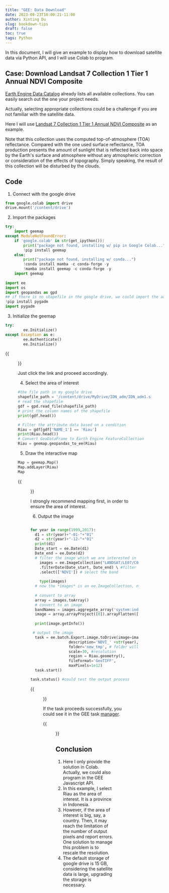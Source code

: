 ```yaml
---
title: "GEE: Data Download"
date: 2023-08-23T10:00:21-11:00
author: Xinting Du
slug: bookdown-tips
draft: false
toc: true
tags: Python
---
```


In this document, I will give an example to display how to download satellite data via Python API, and I will use Colab to program.

## Case: Download Landsat 7 Collection 1 Tier 1 Annual NDVI Composite

[Earth Engine Data Catalog](https://developers.google.com/earth-engine/datasets/catalog) already lists all available collections. You can easily search out the one your project needs. 

Actually, selecting appropriate collections could be a challenge if you are not familiar with the satellite data. 

Here I will use [Landsat 7 Collection 1 Tier 1 Annual NDVI Composite](https://developers.google.com/earth-engine/datasets/catalog/LANDSAT_LE07_C01_T1_ANNUAL_NDVI#bands) as an example.

Note that this collection uses the computed top-of-atmosphere (TOA) reflectance. Compared with the one used surface reflectance, TOA production presents the amount of sunlight that is reflected back into space by the Earth's surface and atmosphere without any atmospheric correction or consideration of the effects of topography. Simply speaking, the result of this collection will be disturbed by the clouds.

## Code

1. Connect with the google drive

```python
from google.colab import drive
drive.mount('/content/drive')
```
2. Import the packages

```python
try:
    import geemap
except ModuleNotFoundError:
    if 'google.colab' in str(get_ipython()):
        print("package not found, installing w/ pip in Google Colab...")
        !pip install geemap
    else:
        print("package not found, installing w/ conda...")
        !conda install mamba -c conda-forge -y
        !mamba install geemap -c conda-forge -y
    import geemap
    
import ee
import os
import geopandas as gpd
## if there is no shapefile in the google drive, we could import the administrative unit shapefile from package pygadm
!pip install pygadm 
import pygadm
``` 

3. Initialize the geemap

```python
try:
        ee.Initialize()
except Exception as e:
        ee.Authenticate()
        ee.Initialize()
```

{{<figure src="/media/en_blog/2023-08-23-GEE-2/pic1.png" caption="Authenticate" width="900">}}

Just click the link and proceed accordingly.

4. Select the area of interest

```python
#the file path in my google drive
shapefile_path = '/content/drive/MyDrive/IDN_adm/IDN_adm1.shp'  
# read the shapefile
gdf = gpd.read_file(shapefile_path) 
# print the column names of the shapefile
print(gdf.head()) 

# Filter the attribute data based on a condition
Riau = gdf[gdf['NAME_1'] == 'Riau']
print(Riau.head())
# Convert GeoDataFrame to Earth Engine FeatureCollection
Riau = geemap.geopandas_to_ee(Riau)
```

5. Draw the interactive map

```python
Map = geemap.Map()
Map.addLayer(Riau)
Map
```

{{<figure src="/media/en_blog/2023-08-23-GEE-2/pic2.png" caption="Map" width="900">}}

I strongly recommend mapping first, in order to ensure the area of interest. 

6. Output the image

```python

for year in range(1999,2017):
  d1 = str(year)+"-01-"+"01"
  d2 = str(year)+"-12-"+"01"
  print(d1)
  Date_start = ee.Date(d1)
  Date_end = ee.Date(d2)
  # filter the image which we are interested in
    images = ee.ImageCollection("LANDSAT/LE07/C01/T1_ANNUAL_NDVI") \ # import the ImageCollections
    .filterDate(Date_start, Date_end) \ #filter the date
    .select(['NDVI']) # select the band
  
    type(images)
  # now the *images* is an ee.ImageCollection, needs to be converted into ee.image
  
  # convert to array
  array = images.toArray()
  # convert to an image
  bandNames = images.aggregate_array('system:index')
  image = array.arrayProject([0]).arrayFlatten([bandNames])
  
  print(image.getInfo())

 # output the image
  task = ee.batch.Export.image.toDrive(image=image,
                 description='NDVI_' +str(year), # image name
                 folder='new_tmp', # folder will be automatically constructed in google drive
                 scale=30, #resolution
                 region = Riau.geometry(),
                 fileFormat='GeoTIFF',
                 maxPixels=1e12)
  task.start()
```

```python
task.status() #could test the output process
```

{{<figure src="/media/en_blog/2023-08-23-GEE-2/pic3.png" caption="Map" width="900">}}

If the task proceeds successfully, you could see it in the GEE task [manager](https://code.earthengine.google.com/tasks).

{{<figure src="/media/en_blog/2023-08-23-GEE-2/pic4.png" caption="Map" width="900">}}


## Conclusion

1. Here I only provide the solution in Colab. Actually, we could also program in the GEE Javascript API.
2. In this example, I select Riau as the area of interest. It is a province in Indonesia. 
3. However, if the area of interest is big, say, a country. Then, it may reach the limitation of the number of output pixels and report errors. One solution to manage this problem is to rescale the resolution.
4. The default storage of google drive is 15 GB, considering the satellite data is large, upgrading the storage is necessary.












